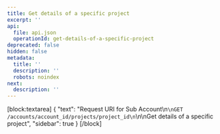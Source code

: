 ```yaml
---
title: Get details of a specific project
excerpt: ''
api:
  file: api.json
  operationId: get-details-of-a-specific-project
deprecated: false
hidden: false
metadata:
  title: ''
  description: ''
  robots: noindex
next:
  description: ''
---
```

[block:textarea]
{
  "text": "Request URI for Sub Account\n```\nGET /accounts/account_id/projects/project_id\n```\n\nGet details of a specific project",
  "sidebar": true
}
[/block]